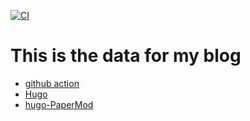 [![CI](https://github.com/s5unty/du1ab.one/actions/workflows/hugo.yml/badge.svg)](https://github.com/s5unty/du1ab.one/actions/workflows/hugo.yml)

# This is the data for my blog

- [github action](runner)
- [Hugo](ref-hugo)
- [hugo-PaperMod](ref-PaperMod)

[ref-hugo]: https://github.com/gohugoio/hugo
[ref-PaperMod]: https://github.com/adityatelange/hugo-PaperMod
[runner]: https://docs.github.com/cn/actions/hosting-your-own-runners/about-self-hosted-runners

